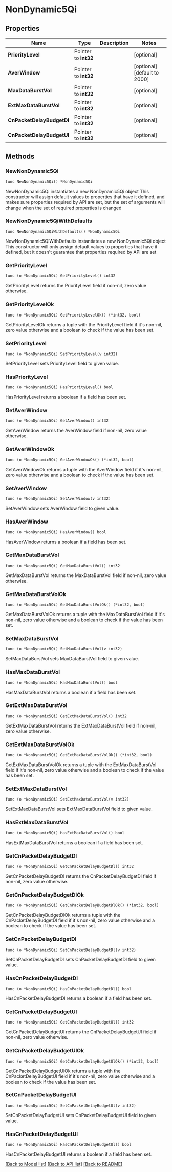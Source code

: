# NonDynamic5Qi

## Properties

Name | Type | Description | Notes
------------ | ------------- | ------------- | -------------
**PriorityLevel** | Pointer to **int32** |  | [optional] 
**AverWindow** | Pointer to **int32** |  | [optional] [default to 2000]
**MaxDataBurstVol** | Pointer to **int32** |  | [optional] 
**ExtMaxDataBurstVol** | Pointer to **int32** |  | [optional] 
**CnPacketDelayBudgetDl** | Pointer to **int32** |  | [optional] 
**CnPacketDelayBudgetUl** | Pointer to **int32** |  | [optional] 

## Methods

### NewNonDynamic5Qi

`func NewNonDynamic5Qi() *NonDynamic5Qi`

NewNonDynamic5Qi instantiates a new NonDynamic5Qi object
This constructor will assign default values to properties that have it defined,
and makes sure properties required by API are set, but the set of arguments
will change when the set of required properties is changed

### NewNonDynamic5QiWithDefaults

`func NewNonDynamic5QiWithDefaults() *NonDynamic5Qi`

NewNonDynamic5QiWithDefaults instantiates a new NonDynamic5Qi object
This constructor will only assign default values to properties that have it defined,
but it doesn't guarantee that properties required by API are set

### GetPriorityLevel

`func (o *NonDynamic5Qi) GetPriorityLevel() int32`

GetPriorityLevel returns the PriorityLevel field if non-nil, zero value otherwise.

### GetPriorityLevelOk

`func (o *NonDynamic5Qi) GetPriorityLevelOk() (*int32, bool)`

GetPriorityLevelOk returns a tuple with the PriorityLevel field if it's non-nil, zero value otherwise
and a boolean to check if the value has been set.

### SetPriorityLevel

`func (o *NonDynamic5Qi) SetPriorityLevel(v int32)`

SetPriorityLevel sets PriorityLevel field to given value.

### HasPriorityLevel

`func (o *NonDynamic5Qi) HasPriorityLevel() bool`

HasPriorityLevel returns a boolean if a field has been set.

### GetAverWindow

`func (o *NonDynamic5Qi) GetAverWindow() int32`

GetAverWindow returns the AverWindow field if non-nil, zero value otherwise.

### GetAverWindowOk

`func (o *NonDynamic5Qi) GetAverWindowOk() (*int32, bool)`

GetAverWindowOk returns a tuple with the AverWindow field if it's non-nil, zero value otherwise
and a boolean to check if the value has been set.

### SetAverWindow

`func (o *NonDynamic5Qi) SetAverWindow(v int32)`

SetAverWindow sets AverWindow field to given value.

### HasAverWindow

`func (o *NonDynamic5Qi) HasAverWindow() bool`

HasAverWindow returns a boolean if a field has been set.

### GetMaxDataBurstVol

`func (o *NonDynamic5Qi) GetMaxDataBurstVol() int32`

GetMaxDataBurstVol returns the MaxDataBurstVol field if non-nil, zero value otherwise.

### GetMaxDataBurstVolOk

`func (o *NonDynamic5Qi) GetMaxDataBurstVolOk() (*int32, bool)`

GetMaxDataBurstVolOk returns a tuple with the MaxDataBurstVol field if it's non-nil, zero value otherwise
and a boolean to check if the value has been set.

### SetMaxDataBurstVol

`func (o *NonDynamic5Qi) SetMaxDataBurstVol(v int32)`

SetMaxDataBurstVol sets MaxDataBurstVol field to given value.

### HasMaxDataBurstVol

`func (o *NonDynamic5Qi) HasMaxDataBurstVol() bool`

HasMaxDataBurstVol returns a boolean if a field has been set.

### GetExtMaxDataBurstVol

`func (o *NonDynamic5Qi) GetExtMaxDataBurstVol() int32`

GetExtMaxDataBurstVol returns the ExtMaxDataBurstVol field if non-nil, zero value otherwise.

### GetExtMaxDataBurstVolOk

`func (o *NonDynamic5Qi) GetExtMaxDataBurstVolOk() (*int32, bool)`

GetExtMaxDataBurstVolOk returns a tuple with the ExtMaxDataBurstVol field if it's non-nil, zero value otherwise
and a boolean to check if the value has been set.

### SetExtMaxDataBurstVol

`func (o *NonDynamic5Qi) SetExtMaxDataBurstVol(v int32)`

SetExtMaxDataBurstVol sets ExtMaxDataBurstVol field to given value.

### HasExtMaxDataBurstVol

`func (o *NonDynamic5Qi) HasExtMaxDataBurstVol() bool`

HasExtMaxDataBurstVol returns a boolean if a field has been set.

### GetCnPacketDelayBudgetDl

`func (o *NonDynamic5Qi) GetCnPacketDelayBudgetDl() int32`

GetCnPacketDelayBudgetDl returns the CnPacketDelayBudgetDl field if non-nil, zero value otherwise.

### GetCnPacketDelayBudgetDlOk

`func (o *NonDynamic5Qi) GetCnPacketDelayBudgetDlOk() (*int32, bool)`

GetCnPacketDelayBudgetDlOk returns a tuple with the CnPacketDelayBudgetDl field if it's non-nil, zero value otherwise
and a boolean to check if the value has been set.

### SetCnPacketDelayBudgetDl

`func (o *NonDynamic5Qi) SetCnPacketDelayBudgetDl(v int32)`

SetCnPacketDelayBudgetDl sets CnPacketDelayBudgetDl field to given value.

### HasCnPacketDelayBudgetDl

`func (o *NonDynamic5Qi) HasCnPacketDelayBudgetDl() bool`

HasCnPacketDelayBudgetDl returns a boolean if a field has been set.

### GetCnPacketDelayBudgetUl

`func (o *NonDynamic5Qi) GetCnPacketDelayBudgetUl() int32`

GetCnPacketDelayBudgetUl returns the CnPacketDelayBudgetUl field if non-nil, zero value otherwise.

### GetCnPacketDelayBudgetUlOk

`func (o *NonDynamic5Qi) GetCnPacketDelayBudgetUlOk() (*int32, bool)`

GetCnPacketDelayBudgetUlOk returns a tuple with the CnPacketDelayBudgetUl field if it's non-nil, zero value otherwise
and a boolean to check if the value has been set.

### SetCnPacketDelayBudgetUl

`func (o *NonDynamic5Qi) SetCnPacketDelayBudgetUl(v int32)`

SetCnPacketDelayBudgetUl sets CnPacketDelayBudgetUl field to given value.

### HasCnPacketDelayBudgetUl

`func (o *NonDynamic5Qi) HasCnPacketDelayBudgetUl() bool`

HasCnPacketDelayBudgetUl returns a boolean if a field has been set.


[[Back to Model list]](../README.md#documentation-for-models) [[Back to API list]](../README.md#documentation-for-api-endpoints) [[Back to README]](../README.md)


